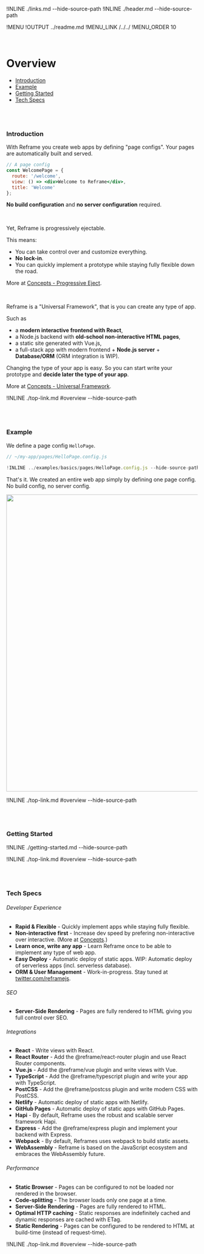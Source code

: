 !INLINE ./links.md --hide-source-path
!INLINE ./header.md --hide-source-path

!MENU
!OUTPUT ../readme.md
!MENU_LINK /../../
!MENU_ORDER 10

<br/>

# Overview

 - [Introduction](#introduction)
 - [Example](#example)
 - [Getting Started](#getting-started)
 - [Tech Specs](#tech-specs)

<br/>
<br/>

### Introduction

With Reframe you create web apps by defining "page configs".
Your pages are automatically built and served.

~~~jsx
// A page config
const WelcomePage = {
  route: '/welcome',
  view: () => <div>Welcome to Reframe</div>,
  title: 'Welcome'
};
~~~

**No build configuration** and **no server configuration** required.

<br/>

Yet, Reframe is progressively ejectable.

This means:
 - You can take control over and customize everything.
 - **No lock-in**.
 - You can quickly implement a prototype while staying fully flexible down the road.

More at [Concepts - Progressive Eject](/docs/concepts.md#progressive-eject).

<br/>

Reframe is a "Universal Framework",
that is you can create any type of app.

Such as
 - a **modern interactive frontend with React**,
 - a Node.js backend with **old-school non-interactive HTML pages**,
 - a static site generated with Vue.js,
 - a full-stack app with modern frontend + **Node.js server** + **Database/ORM** (ORM integration is WIP).

Changing the type of your app is easy.
So you can
start write your prototype and
**decide later the type of your app**.

More at [Concepts - Universal Framework](/docs/concepts.md#universal-framework).

!INLINE ./top-link.md #overview --hide-source-path

<br/>

<br/>

### Example

We define a page config `HelloPage`.

~~~jsx
// ~/my-app/pages/HelloPage.config.js

!INLINE ../examples/basics/pages/HelloPage.config.js --hide-source-path
~~~

That's it.
We created an entire web app simply by defining one page config.
No build config, no server config.

<p align="center">
    <img src='https://github.com/reframejs/reframe/raw/master/docs/images/reframe-start.png?sanitize=true' width="780" style="max-width:100%;"/>
</p>

!INLINE ./top-link.md #overview --hide-source-path

<br/>
<br/>

### Getting Started

!INLINE ./getting-started.md --hide-source-path

!INLINE ./top-link.md #overview --hide-source-path

<br/>
<br/>




### Tech Specs

###### Developer Experience

- **Rapid & Flexible** -
  Quickly implement apps while staying fully flexible.
- **Non-interactive first** -
  Increase dev speed by prefering non-interactive over interactive. (More at [Concepts](/docs/concepts.md#non-interactive-first-approach).)
- **Learn once, write any app** -
  Learn Reframe once to be able to implement any type of web app.
- **Easy Deploy** -
  Automatic deploy of static apps. WIP: Automatic deploy of serverless apps (incl. serverless database).
- **ORM & User Management** -
  Work-in-progress. Stay tuned at [twitter.com/reframejs](https://twitter.com/reframejs).


###### SEO

- **Server-Side Rendering** -
  Pages are fully rendered to HTML giving you full control over SEO.

###### Integrations

- **React** -
  Write views with React.
- **React Router** -
  Add the @reframe/react-router plugin and use React Router components.
- **Vue.js** -
  Add the @reframe/vue plugin and write views with Vue.
- **TypeScript** -
  Add the @reframe/typescript plugin and write your app with TypeScript.
- **PostCSS** -
  Add the @reframe/postcss plugin and write modern CSS with PostCSS.
- **Netlify** -
  Automatic deploy of static apps with Netlify.
- **GitHub Pages** -
  Automatic deploy of static apps with GitHub Pages.
- **Hapi** -
  By default, Reframe uses the robust and scalable server framework Hapi.
- **Express** -
  Add the @reframe/express plugin and implement your backend with Express.
- **Webpack** -
  By default, Reframes uses webpack to build static assets.
- **WebAssembly** -
  Reframe is based on the JavaScript ecosystem and embraces the WebAssembly future.

###### Performance

- **Static Browser** -
  Pages can be configured to not be loaded nor rendered in the browser.
- **Code-splitting** -
  The browser loads only one page at a time.
- **Server-Side Rendering** -
  Pages are fully rendered to HTML.
- **Optimal HTTP caching** -
  Static responses are indefinitely cached and
  dynamic responses are cached with ETag.
- **Static Rendering** -
  Pages can be configured to be rendered to HTML at build-time (instead of request-time).

!INLINE ./top-link.md #overview --hide-source-path

<br/>
<br/>


